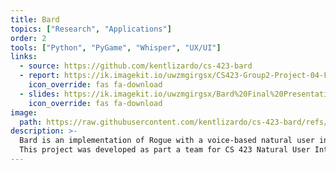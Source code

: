 ```yaml
---
title: Bard
topics: ["Research", "Applications"]
order: 2
tools: ["Python", "PyGame", "Whisper", "UX/UI"]
links:
  - source: https://github.com/kentlizardo/cs-423-bard
  - report: https://ik.imagekit.io/uwzmgirgsx/CS423-Group2-Project-04-Final-Report.docx?updatedAt=1742537510333
    icon_override: fas fa-download
  - slides: https://ik.imagekit.io/uwzmgirgsx/Bard%20Final%20Presentation.pptx?updatedAt=1742537816785
    icon_override: fas fa-download
image:
  path: https://raw.githubusercontent.com/kentlizardo/cs-423-bard/refs/heads/main/screenshot.png
description: >-
  Bard is an implementation of Rogue with a voice-based natural user interface.
  This project was developed as part a team for CS 423 Natural User Interactions. User studies and testing were used to design and improve the guided voice controls and commands.
---
```

